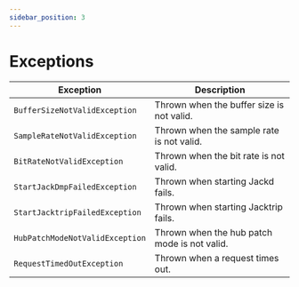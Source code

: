 ```yaml
---
sidebar_position: 3
---
```


# Exceptions

| Exception                       | Description                                  |
| ------------------------------- | -------------------------------------------- |
| `BufferSizeNotValidException`   | Thrown when the buffer size is not valid.    |
| `SampleRateNotValidException`   | Thrown when the sample rate is not valid.    |
| `BitRateNotValidException`      | Thrown when the bit rate is not valid.       |
| `StartJackDmpFailedException`   | Thrown when starting Jackd fails.            |
| `StartJacktripFailedException`  | Thrown when starting Jacktrip fails.         |
| `HubPatchModeNotValidException` | Thrown when the hub patch mode is not valid. |
| `RequestTimedOutException`      | Thrown when a request times out.             |
